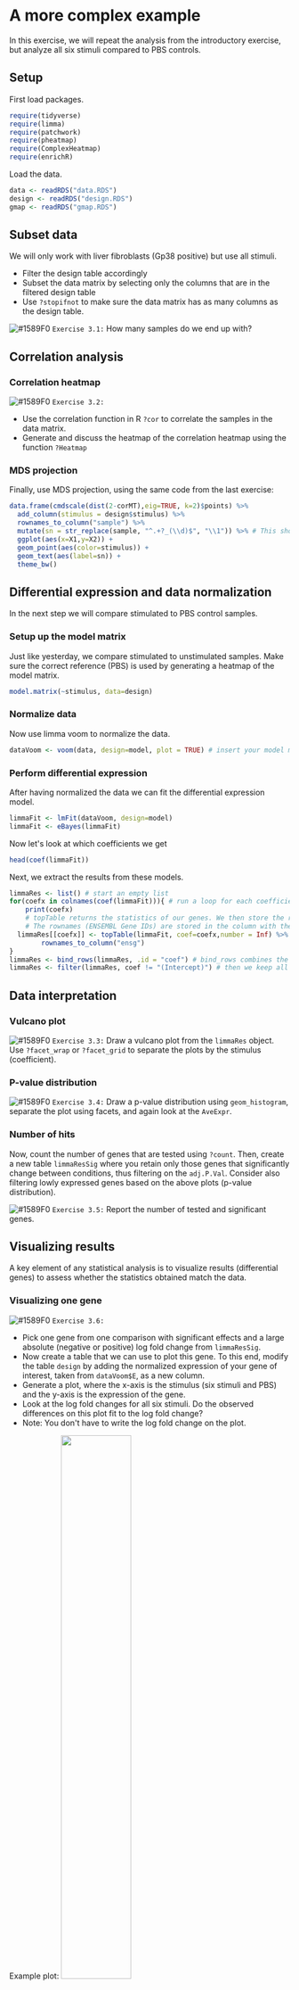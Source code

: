 # A more complex example
In this exercise, we will repeat the analysis from the introductory exercise, but analyze all six stimuli compared to PBS controls.

## Setup
First load packages.
```R
require(tidyverse)
require(limma)
require(patchwork)
require(pheatmap)
require(ComplexHeatmap)
require(enrichR)
```

Load the data.
```R
data <- readRDS("data.RDS")
design <- readRDS("design.RDS")
gmap <- readRDS("gmap.RDS")
```

## Subset data
We will only work with liver fibroblasts (Gp38 positive) but use all stimuli.
* Filter the design table accordingly
* Subset the data matrix by selecting only the columns that are in the filtered design table
* Use `?stopifnot` to make sure the data matrix has as many columns as the design table.

![#1589F0](https://placehold.co/15x15/1589F0/1589F0.png) `Exercise 3.1:`
How many samples do we end up with?

## Correlation analysis

### Correlation heatmap

![#1589F0](https://placehold.co/15x15/1589F0/1589F0.png) `Exercise 3.2:`
* Use the correlation function in R `?cor` to correlate the samples in the data matrix. 
* Generate and discuss the heatmap of the correlation heatmap using the function `?Heatmap`

### MDS projection
Finally, use MDS projection, using the same code from the last exercise:
```R
data.frame(cmdscale(dist(2-corMT),eig=TRUE, k=2)$points) %>%
  add_column(stimulus = design$stimulus) %>%
  rownames_to_column("sample") %>%
  mutate(sn = str_replace(sample, "^.+?_(\\d)$", "\\1")) %>% # This shortens the sample names to just the number at the end
  ggplot(aes(x=X1,y=X2)) + 
  geom_point(aes(color=stimulus)) +
  geom_text(aes(label=sn)) +
  theme_bw()
```

## Differential expression and data normalization
In the next step we will compare stimulated to PBS control samples.

### Setup up the model matrix
Just like yesterday, we compare stimulated to unstimulated samples. Make sure the correct reference (PBS) is used by generating a heatmap of the model matrix.
```R
model.matrix(~stimulus, data=design)
```

### Normalize data
Now use limma voom to normalize the data.
```R
dataVoom <- voom(data, design=model, plot = TRUE) # insert your model matrix with design=model
```

### Perform differential expression
After having normalized the data we can fit the differential expression model. 
```R
limmaFit <- lmFit(dataVoom, design=model)
limmaFit <- eBayes(limmaFit)
```

Now let's look at which coefficients we get
```R
head(coef(limmaFit))
```

Next, we extract the results from these models.
```R
limmaRes <- list() # start an empty list
for(coefx in colnames(coef(limmaFit))){ # run a loop for each coefficient
	print(coefx)
	# topTable returns the statistics of our genes. We then store the result of each coefficient in a list.
	# The rownames (ENSEMBL Gene IDs) are stored in the column with the name "ensg"
  limmaRes[[coefx]] <- topTable(limmaFit, coef=coefx,number = Inf) %>%
		rownames_to_column("ensg")
}
limmaRes <- bind_rows(limmaRes, .id = "coef") # bind_rows combines the results and stores the name of the coefficient in the column "coef"
limmaRes <- filter(limmaRes, coef != "(Intercept)") # then we keep all results except for the intercept
```

## Data interpretation

### Vulcano plot

![#1589F0](https://placehold.co/15x15/1589F0/1589F0.png) `Exercise 3.3:`
Draw a vulcano plot from the `limmaRes` object.
Use `?facet_wrap` or `?facet_grid` to separate the plots by the stimulus (coefficient).

### P-value distribution

![#1589F0](https://placehold.co/15x15/1589F0/1589F0.png) `Exercise 3.4:`
Draw a p-value distribution using `geom_histogram`, separate the plot using facets, and again look at the `AveExpr`.

### Number of hits
Now, count the number of genes that are tested using `?count`. Then, create a new table `limmaResSig` where you retain only those genes that significantly change between conditions, thus filtering on the `adj.P.Val`. Consider also filtering lowly expressed genes based on the above plots (p-value distribution).

![#1589F0](https://placehold.co/15x15/1589F0/1589F0.png) `Exercise 3.5:`
Report the number of tested and significant genes.


## Visualizing results
A key element of any statistical analysis is to visualize results (differential genes) to assess whether the statistics obtained match the data. 

### Visualizing one gene

![#1589F0](https://placehold.co/15x15/1589F0/1589F0.png) `Exercise 3.6:`
* Pick one gene from one comparison with significant effects and a large absolute (negative or positive) log fold change from `limmaResSig`.
* Now create a table that we can use to plot this gene. To this end, modify the table `design` by adding the normalized expression of your gene of interest, taken from `dataVoom$E`, as a new column.
* Generate a plot, where the x-axis is the stimulus (six stimuli and PBS) and the y-axis is the expression of the gene.
* Look at the log fold changes for all six stimuli. Do the observed differences on this plot fit to the log fold change?
* Note: You don't have to write the log fold change on the plot.

Example plot:
<img src="03_02_Complex/One.gene.png" width="50%">

### Visualizing multiple genes
Now let's make the following plot, which shows the expression data (left) and the statistical results (right) for the top 5 genes from each comparison.
<img src="03_02_Complex/Coef_HM.png" width="100%">

The steps below are outlined in detail. Make sure you understand the code, as you will have to modify it tomorrow.

#### get the genes of interest
Based on the significant hits in `limmaResSig`, group (`?group_by`) the hits by the coefficient `coef`, then get the top 5 genes by logFC (`top_n`), extract the ENSEMBL IDs from the column `ensg` using `?pull`, and store the result in a new object `goi.all`. 

#### plot statistical results
Next plot all statistical results for the genes above.
```R
(p.coef <- limmaRes %>%
  filter(ensg %in% goi.all) %>%
  mutate(gene = gmap[ensg,]$external_gene_name) %>%
  ggplot(aes(y=gene, x=str_remove(coef, "stimulus"), color=logFC, size=-log10(adj.P.Val))) + 
  geom_point() +
  scale_color_gradient2(high="red", low="blue") +
  theme_bw())
```

#### plot expression data
First we will collect the expression data of each gene, writing a for loop over all genes, and storing the data.frame for each gene in a list.
```R
dat.list <- list()
for(gg in goi.all){
  dat.list[[gg]] <- design %>%
    mutate(E=scale(dataVoom$E[gg,])) %>%
    rownames_to_column("sample") %>%
    remove_rownames()
}
```

Next, we combine the above list of data.frame into one data.frame using `?bind_rows`, and then plot this data as a heatmap.
```R
(p.vals <- bind_rows(dat.list, .id="ensg") %>%
  mutate(gene = gmap[ensg,]$external_gene_name) %>%
  mutate(stimulus = as.character(stimulus)) %>%
  ggplot(aes(x=sample, y=gene, fill=E)) + 
  geom_tile() +
  facet_grid(. ~ stimulus, space ="free", scales = "free") +
  scale_fill_gradient2(low="blue", high="red"))
```

#### Final plot
Finally, we combine the two plots as below, using the "patchwork" package. This command should show you the plot shown above.
```R
p.vals + p.coef
```

![#1589F0](https://placehold.co/15x15/1589F0/1589F0.png) `Exercise 3.7:`
Report this plot in your protocol.

## Enrichment analysis
Enrichment analysis help in interpreting long lists of genes. By measuring whether certain gene sets are enriched in our list of differential genes (often called hit list), enrichment analysis informs us on the involvement of biological pathways (among others) in the processes studied.

#### Perform enrichment analysis for each coefficient
Below is a loop over the individual coefficients. Within each iteration of this loop, we will perform enrichment analysis for all genes significant in each coefficient. 

As a reminder, this were the instructions from yesterday:
* First, filter all genes with `logFC > 0` from the table of significant genes and store them in the object `goi` (note, this will overwrite the value of this object defined previously - so if you are going back to the previous exercise, you wil have to redefine the object).
* Next convert the ENSEMBL IDs to gene symbols: `goi <- gmap[goi,]$external_gene_name %>% unique()`
* Next perform enrichment analysis using the function `?enrichr` with `databases = c("MSigDB_Hallmark_2020", "GO_Biological_Process_2021")` and store the results in the objec `enr.res`.
* The `enr.res` object is a list, which contains two entries `enr.res$MSigDB_Hallmark_2020` and `enr.res$GO_Biological_Process_2021`, one for each of the two databases tested.

``` R
enr.res.list <- list()
for(coefx in unique(limmaResSig$coef)){

	# Extract genes of interests (GOI) for a given coefficient (see yesterday's example)
	goi <- ....
	
	# Add code here to perform enrichment analysis (see yesterday's example)
	enr.res <- enrichr(...)
	
	# The results will be a list, where each entry is one database. We will combine those into one long table
	enr.res <- bind_rows(enr.res, .id="db")

  # Store results in the list
  enr.res.list[[coefx]] <- enr.res
}
```

Finally, we combine the list (each entry is one coefficient) into one long table:
```R
enr.res.all <- bind_rows(enr.res.list, .id="coef")
```

#### Plot enrichments

![#1589F0](https://placehold.co/15x15/1589F0/1589F0.png) `Exercise 3.8:`
Now generate the following plot:

<img src="03_02_Complex/Enrichments.png" width="50%" height="100%">

Note: The plot only includes entries with: `Adjusted.P.value < 0.01` and `Odds.Ratio > 6`


#### Plot genes related to the enrichments
Now we will extract the genes underlying the above enrichments:
```
goi.enr <- enr.res.all %>%
  filter(Adjusted.P.value < 0.01 & Odds.Ratio > 6) %>%
  pull("Genes") %>%
  str_split(";") %>%
  unlist() %>%
  unique()
```

Then we will extract the statistics for these genes:
```R
limmaRes %>%
  mutate(gene = gmap[ensg,]$external_gene_name) %>%
  filter(toupper(gene) %in% goi.enr)
```

![#1589F0](https://placehold.co/15x15/1589F0/1589F0.png) `Exercise 3.9:`
From this table, generate the following plot:

<img src="03_02_Complex/Enrichments.genes.png" width="50%" height="100%">


## Final questions

![#1589F0](https://placehold.co/15x15/1589F0/1589F0.png) `Exercise 3.10:`
* Looking at the correlation heatmap and MDS plot - do you see strong effects and clear differences between groups?
* Does it make sense to filter lowly expressed genes?
* Which treatment has the largest effects? Most significant genes? Biggest differences (log fold changes)?
* Do you trust the results of differential expression?
* Looking at the enriched genes and pathways - are the results expected?